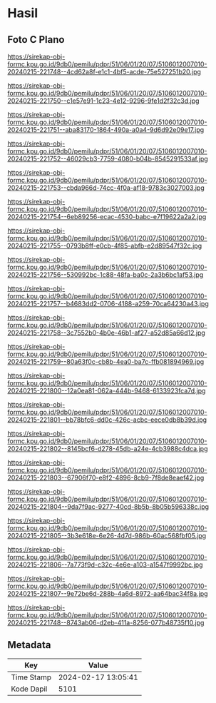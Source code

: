 # Hasil

## Foto C Plano

https://sirekap-obj-formc.kpu.go.id/9db0/pemilu/pdpr/51/06/01/20/07/5106012007010-20240215-221748--4cd62a8f-e1c1-4bf5-acde-75e527251b20.jpg

https://sirekap-obj-formc.kpu.go.id/9db0/pemilu/pdpr/51/06/01/20/07/5106012007010-20240215-221750--c1e57e91-1c23-4e12-9296-9fe1d2f32c3d.jpg

https://sirekap-obj-formc.kpu.go.id/9db0/pemilu/pdpr/51/06/01/20/07/5106012007010-20240215-221751--aba83170-1864-490a-a0a4-9d6d92e09e17.jpg

https://sirekap-obj-formc.kpu.go.id/9db0/pemilu/pdpr/51/06/01/20/07/5106012007010-20240215-221752--46029cb3-7759-4080-b04b-8545291533af.jpg

https://sirekap-obj-formc.kpu.go.id/9db0/pemilu/pdpr/51/06/01/20/07/5106012007010-20240215-221753--cbda966d-74cc-4f0a-af18-9783c3027003.jpg

https://sirekap-obj-formc.kpu.go.id/9db0/pemilu/pdpr/51/06/01/20/07/5106012007010-20240215-221754--6eb89256-ecac-4530-babc-e7f19622a2a2.jpg

https://sirekap-obj-formc.kpu.go.id/9db0/pemilu/pdpr/51/06/01/20/07/5106012007010-20240215-221755--0793b8ff-e0cb-4f85-abfb-e2d89547f32c.jpg

https://sirekap-obj-formc.kpu.go.id/9db0/pemilu/pdpr/51/06/01/20/07/5106012007010-20240215-221756--530992bc-1c88-48fa-ba0c-2a3b6bc1af53.jpg

https://sirekap-obj-formc.kpu.go.id/9db0/pemilu/pdpr/51/06/01/20/07/5106012007010-20240215-221757--b4683dd2-0706-4188-a259-70ca64230a43.jpg

https://sirekap-obj-formc.kpu.go.id/9db0/pemilu/pdpr/51/06/01/20/07/5106012007010-20240215-221758--3c7552b0-4b0e-46b1-af27-a52d85a66d12.jpg

https://sirekap-obj-formc.kpu.go.id/9db0/pemilu/pdpr/51/06/01/20/07/5106012007010-20240215-221759--80a63f0c-cb8b-4ea0-ba7c-ffb081894969.jpg

https://sirekap-obj-formc.kpu.go.id/9db0/pemilu/pdpr/51/06/01/20/07/5106012007010-20240215-221800--12a0ea81-062a-444b-9468-6133923fca7d.jpg

https://sirekap-obj-formc.kpu.go.id/9db0/pemilu/pdpr/51/06/01/20/07/5106012007010-20240215-221801--bb78bfc6-dd0c-426c-acbc-eece0db8b39d.jpg

https://sirekap-obj-formc.kpu.go.id/9db0/pemilu/pdpr/51/06/01/20/07/5106012007010-20240215-221802--8145bcf6-d278-45db-a24e-4cb3988c4dca.jpg

https://sirekap-obj-formc.kpu.go.id/9db0/pemilu/pdpr/51/06/01/20/07/5106012007010-20240215-221803--67906f70-e8f2-4896-8cb9-7f8de8eaef42.jpg

https://sirekap-obj-formc.kpu.go.id/9db0/pemilu/pdpr/51/06/01/20/07/5106012007010-20240215-221804--9da7f9ac-9277-40cd-8b5b-8b05b596338c.jpg

https://sirekap-obj-formc.kpu.go.id/9db0/pemilu/pdpr/51/06/01/20/07/5106012007010-20240215-221805--3b3e618e-6e26-4d7d-986b-60ac568fbf05.jpg

https://sirekap-obj-formc.kpu.go.id/9db0/pemilu/pdpr/51/06/01/20/07/5106012007010-20240215-221806--7a773f9d-c32c-4e6e-a103-a1547f9992bc.jpg

https://sirekap-obj-formc.kpu.go.id/9db0/pemilu/pdpr/51/06/01/20/07/5106012007010-20240215-221807--9e72be6d-288b-4a6d-8972-aa64bac34f8a.jpg

https://sirekap-obj-formc.kpu.go.id/9db0/pemilu/pdpr/51/06/01/20/07/5106012007010-20240215-221748--8743ab06-d2eb-411a-8256-077b48735f10.jpg


## Metadata

| Key        | Value               |
| ---------- | ------------------- |
| Time Stamp | 2024-02-17 13:05:41 |
| Kode Dapil | 5101                |



